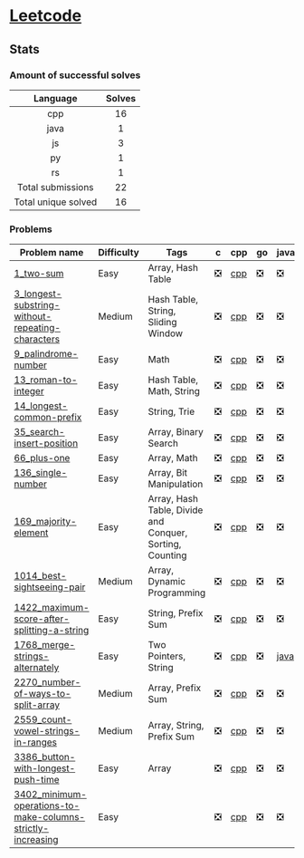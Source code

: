 # [Leetcode](https://leetcode.com/u/hamzahossain/)

## Stats

### Amount of successful solves

|       Language      | Solves |
| :-----------------: | :----: |
|         cpp         |   16   |
|         java        |    1   |
|          js         |    3   |
|          py         |    1   |
|          rs         |    1   |
|  Total submissions  |   22   |
| Total unique solved |   16   |

### Problems

| Problem name                                                                                                                                        | Difficulty | Tags                                                     | c | cpp                                                                                                                                                            | go | java                                                                                                    | js                                                                                                        | kt | lua | py                                                                                                | rs                                                                                                | swift |
| --------------------------------------------------------------------------------------------------------------------------------------------------- | ---------- | -------------------------------------------------------- | - | -------------------------------------------------------------------------------------------------------------------------------------------------------------- | -- | ------------------------------------------------------------------------------------------------------- | --------------------------------------------------------------------------------------------------------- | -- | --- | ------------------------------------------------------------------------------------------------- | ------------------------------------------------------------------------------------------------- | ----- |
| [1_two-sum](https://leetcode.com/problems/two-sum)                                                                                                  | Easy       | Array, Hash Table                                        | ❎ | [cpp](<../../solves/leetcode/1_two-sum/CPP 1_two-sum.cpp>)                                                                                                     | ❎  | ❎                                                                                                       | [js](<../../solves/leetcode/1_two-sum/JS 1_two-sum.js>)                                                   | ❎  | ❎   | ❎                                                                                                 | ❎                                                                                                 | ❎     |
| [3_longest-substring-without-repeating-characters](https://leetcode.com/problems/longest-substring-without-repeating-characters)                    | Medium     | Hash Table, String, Sliding Window                       | ❎ | [cpp](<../../solves/leetcode/3_longest-substring-without-repeating-characters/CPP 3_longest-substring-without-repeating-characters.cpp>)                       | ❎  | ❎                                                                                                       | ❎                                                                                                         | ❎  | ❎   | ❎                                                                                                 | ❎                                                                                                 | ❎     |
| [9_palindrome-number](https://leetcode.com/problems/palindrome-number)                                                                              | Easy       | Math                                                     | ❎ | [cpp](<../../solves/leetcode/9_palindrome-number/CPP 9_palindrome-number.cpp>)                                                                                 | ❎  | ❎                                                                                                       | ❎                                                                                                         | ❎  | ❎   | ❎                                                                                                 | ❎                                                                                                 | ❎     |
| [13_roman-to-integer](https://leetcode.com/problems/roman-to-integer)                                                                               | Easy       | Hash Table, Math, String                                 | ❎ | [cpp](<../../solves/leetcode/13_roman-to-integer/CPP 13_roman-to-integer.cpp>)                                                                                 | ❎  | ❎                                                                                                       | ❎                                                                                                         | ❎  | ❎   | ❎                                                                                                 | ❎                                                                                                 | ❎     |
| [14_longest-common-prefix](https://leetcode.com/problems/longest-common-prefix)                                                                     | Easy       | String, Trie                                             | ❎ | [cpp](<../../solves/leetcode/14_longest-common-prefix/CPP 14_longest-common-prefix.cpp>)                                                                       | ❎  | ❎                                                                                                       | ❎                                                                                                         | ❎  | ❎   | ❎                                                                                                 | ❎                                                                                                 | ❎     |
| [35_search-insert-position](https://leetcode.com/problems/search-insert-position)                                                                   | Easy       | Array, Binary Search                                     | ❎ | [cpp](<../../solves/leetcode/35_search-insert-position/CPP 35_search-insert-position.cpp>)                                                                     | ❎  | ❎                                                                                                       | ❎                                                                                                         | ❎  | ❎   | ❎                                                                                                 | ❎                                                                                                 | ❎     |
| [66_plus-one](https://leetcode.com/problems/plus-one)                                                                                               | Easy       | Array, Math                                              | ❎ | [cpp](<../../solves/leetcode/66_plus-one/CPP 66_plus-one.cpp>)                                                                                                 | ❎  | ❎                                                                                                       | ❎                                                                                                         | ❎  | ❎   | ❎                                                                                                 | ❎                                                                                                 | ❎     |
| [136_single-number](https://leetcode.com/problems/single-number)                                                                                    | Easy       | Array, Bit Manipulation                                  | ❎ | [cpp](<../../solves/leetcode/136_single-number/CPP 136_single-number.cpp>)                                                                                     | ❎  | ❎                                                                                                       | ❎                                                                                                         | ❎  | ❎   | ❎                                                                                                 | ❎                                                                                                 | ❎     |
| [169_majority-element](https://leetcode.com/problems/majority-element)                                                                              | Easy       | Array, Hash Table, Divide and Conquer, Sorting, Counting | ❎ | [cpp](<../../solves/leetcode/169_majority-element/CPP 169_majority-element.cpp>)                                                                               | ❎  | ❎                                                                                                       | ❎                                                                                                         | ❎  | ❎   | ❎                                                                                                 | ❎                                                                                                 | ❎     |
| [1014_best-sightseeing-pair](https://leetcode.com/problems/best-sightseeing-pair)                                                                   | Medium     | Array, Dynamic Programming                               | ❎ | [cpp](<../../solves/leetcode/1014_best-sightseeing-pair/CPP 1014_best-sightseeing-pair.cpp>)                                                                   | ❎  | ❎                                                                                                       | ❎                                                                                                         | ❎  | ❎   | ❎                                                                                                 | ❎                                                                                                 | ❎     |
| [1422_maximum-score-after-splitting-a-string](https://leetcode.com/problems/maximum-score-after-splitting-a-string)                                 | Easy       | String, Prefix Sum                                       | ❎ | [cpp](<../../solves/leetcode/1422_maximum-score-after-splitting-a-string/CPP 1422_maximum-score-after-splitting-a-string.cpp>)                                 | ❎  | ❎                                                                                                       | ❎                                                                                                         | ❎  | ❎   | ❎                                                                                                 | ❎                                                                                                 | ❎     |
| [1768_merge-strings-alternately](https://leetcode.com/problems/merge-strings-alternately)                                                           | Easy       | Two Pointers, String                                     | ❎ | [cpp](<../../solves/leetcode/1768_merge-strings-alternately/CPP 1768_merge-strings-alternately.cpp>)                                                           | ❎  | [java](<../../solves/leetcode/1768_merge-strings-alternately/JAVA 1768_merge-strings-alternately.java>) | [js](<../../solves/leetcode/1768_merge-strings-alternately/JS 1768_merge-strings-alternately.js>)         | ❎  | ❎   | [py](<../../solves/leetcode/1768_merge-strings-alternately/PY 1768_merge-strings-alternately.py>) | [rs](<../../solves/leetcode/1768_merge-strings-alternately/RS 1768_merge-strings-alternately.rs>) | ❎     |
| [2270_number-of-ways-to-split-array](https://leetcode.com/problems/number-of-ways-to-split-array)                                                   | Medium     | Array, Prefix Sum                                        | ❎ | [cpp](<../../solves/leetcode/2270_number-of-ways-to-split-array/CPP 2270_number-of-ways-to-split-array.cpp>)                                                   | ❎  | ❎                                                                                                       | ❎                                                                                                         | ❎  | ❎   | ❎                                                                                                 | ❎                                                                                                 | ❎     |
| [2559_count-vowel-strings-in-ranges](https://leetcode.com/problems/count-vowel-strings-in-ranges)                                                   | Medium     | Array, String, Prefix Sum                                | ❎ | [cpp](<../../solves/leetcode/2559_count-vowel-strings-in-ranges/CPP 2559_count-vowel-strings-in-ranges.cpp>)                                                   | ❎  | ❎                                                                                                       | ❎                                                                                                         | ❎  | ❎   | ❎                                                                                                 | ❎                                                                                                 | ❎     |
| [3386_button-with-longest-push-time](https://leetcode.com/problems/button-with-longest-push-time)                                                   | Easy       | Array                                                    | ❎ | [cpp](<../../solves/leetcode/3386_button-with-longest-push-time/CPP 3386_button-with-longest-push-time.cpp>)                                                   | ❎  | ❎                                                                                                       | [js](<../../solves/leetcode/3386_button-with-longest-push-time/JS 3386_button-with-longest-push-time.js>) | ❎  | ❎   | ❎                                                                                                 | ❎                                                                                                 | ❎     |
| [3402_minimum-operations-to-make-columns-strictly-increasing](https://leetcode.com/problems/minimum-operations-to-make-columns-strictly-increasing) | Easy       |                                                          | ❎ | [cpp](<../../solves/leetcode/3402_minimum-operations-to-make-columns-strictly-increasing/CPP 3402_minimum-operations-to-make-columns-strictly-increasing.cpp>) | ❎  | ❎                                                                                                       | ❎                                                                                                         | ❎  | ❎   | ❎                                                                                                 | ❎                                                                                                 | ❎     |
